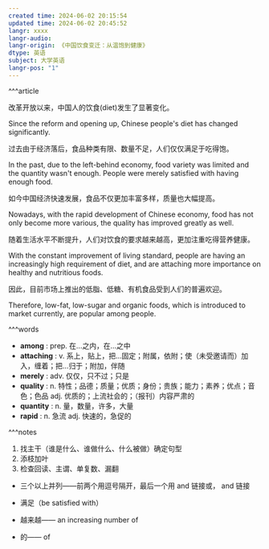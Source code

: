 ```yaml
---
created time: 2024-06-02 20:15:54
updated time: 2024-06-02 20:45:52
langr: xxxx
langr-audio: 
langr-origin: 《中国饮食变迁：从温饱到健康》
dtype: 英语
subject: 大学英语
langr-pos: "1"
---
```


^^^article

改革开放以来，中国人的饮食(diet)发生了显著变化。

Since the reform and opening up, Chinese people's diet has changed significantly.

过去由于经济落后，食品种类有限、数量不足，人们仅仅满足于吃得饱。

In the past, due to the left-behind economy, food variety was limited and the quantity wasn't enough. People were merely satisfied with having enough food.

如今中国经济快速发展，食品不仅更加丰富多样，质量也大幅提高。

Nowadays, with the rapid development of Chinese economy, food has not only become more various, the quality has improved greatly as well.

随着生活水平不断提升，人们对饮食的要求越来越高，更加注重吃得营养健康。

With the constant improvement of living standard, people are having an increasingly high requirement of diet, and are attaching more importance on healthy and nutritious foods.

因此，目前市场上推出的低脂、低糖、有机食品受到人们的普遍欢迎。

Therefore, low-fat, low-sugar and organic foods, which is introduced to market currently, are popular among people.

^^^words
+ **among** : prep. 在…之内，在…之中
+ **attaching** : v. 系上，贴上，把…固定；附属，依附；使（未受邀请而）加入，缠着；把…归于；附加，伴随
+ **merely** : adv. 仅仅，只不过；只是
+ **quality** : n. 特性；品德；质量；优质；身份；贵族；能力；素养；优点；音色；色品
adj. 优质的；上流社会的；（报刊）内容严肃的
+ **quantity** : n. 量，数量，许多，大量
+ **rapid** : n. 急流
adj. 快速的，急促的

^^^notes

1. 找主干（谁是什么、谁做什么、什么被做）确定句型
2. 添枝加叶
3. 检查回读、主谓、单复数、漏翻

- 三个以上并列——前两个用逗号隔开，最后一个用 and 链接或， and 链接

- 满足（be satisfied with）
- 越来越—— an increasing number of
- 的—— of